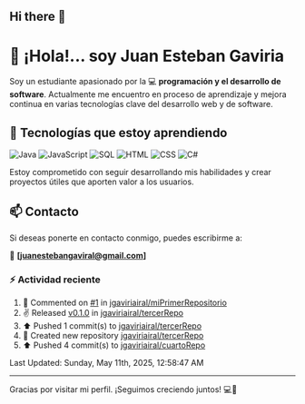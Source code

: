 ## Hi there 👋

# 👋 ¡Hola!... soy Juan Esteban Gaviria 

Soy un estudiante apasionado por la 
:computer: **programación y el desarrollo de software**. 
Actualmente me encuentro en proceso de aprendizaje y mejora continua en varias tecnologías clave del desarrollo web y de software.

## 🚀 Tecnologías que estoy aprendiendo

<p align="left">
  <img src="https://img.shields.io/badge/Java-007396?style=for-the-badge&logo=java&logoColor=white" alt="Java" />
  <img src="https://img.shields.io/badge/JavaScript-F7DF1E?style=for-the-badge&logo=javascript&logoColor=black" alt="JavaScript" />
  <img src="https://img.shields.io/badge/SQL-4479A1?style=for-the-badge&logo=postgresql&logoColor=white" alt="SQL" />
  <img src="https://img.shields.io/badge/HTML5-E34F26?style=for-the-badge&logo=html5&logoColor=white" alt="HTML" />
  <img src="https://img.shields.io/badge/CSS3-1572B6?style=for-the-badge&logo=css3&logoColor=white" alt="CSS" />
  <img src="https://img.shields.io/badge/C%23-239120?style=for-the-badge&logo=c-sharp&logoColor=white" alt="C#" />
</p>

Estoy comprometido con seguir desarrollando mis habilidades y crear proyectos útiles que aporten valor a los usuarios.

## 📫 Contacto

Si deseas ponerte en contacto conmigo, puedes escribirme a:

📧 **[juanestebangaviral@gmail.com]**


### :zap: Actividad reciente
<!--RECENT_ACTIVITY:start-->
1. 💬 Commented on [#1](https://github.com/jgaviriairal/miPrimerRepositorio/issues/1#issuecomment-2860627830) in [jgaviriairal/miPrimerRepositorio](https://github.com/jgaviriairal/miPrimerRepositorio)<br>
2. ✌️ Released [v0.1.0](https://github.com/jgaviriairal/tercerRepo/releases/tag/v0.1.0) in [jgaviriairal/tercerRepo](https://github.com/jgaviriairal/tercerRepo)<br>
3. ⬆️ Pushed 1 commit(s) to [jgaviriairal/tercerRepo](https://github.com/jgaviriairal/tercerRepo)<br>
4. 📔 Created new repository [jgaviriairal/tercerRepo](https://github.com/jgaviriairal/tercerRepo)<br>
5. ⬆️ Pushed 4 commit(s) to [jgaviriairal/cuartoRepo](https://github.com/jgaviriairal/cuartoRepo)<br>
<!--RECENT_ACTIVITY:end-->

<!--RECENT_ACTIVITY:last_update-->
Last Updated: Sunday, May 11th, 2025, 12:58:47 AM
<!--RECENT_ACTIVITY:last_update_end-->

---

Gracias por visitar mi perfil. ¡Seguimos creciendo juntos! 💻🌱
